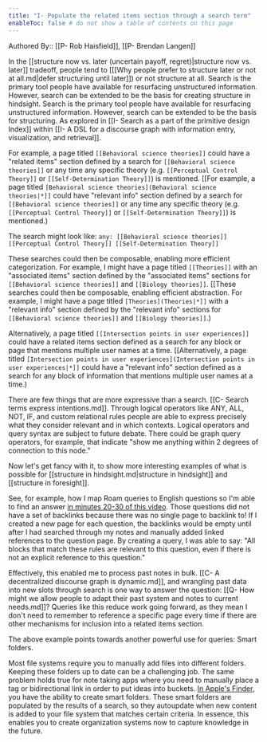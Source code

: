 ```yaml
---
title: "I- Populate the related items section through a search term"
enableToc: false # do not show a table of contents on this page
---
```


Authored By:: [[P- Rob Haisfield]], [[P- Brendan Langen]]

In the [[structure now vs. later (uncertain payoff, regret)|structure now vs. later]] tradeoff, people tend to [[[Why people prefer to structure later or not at all.md|defer structuring until later]]) or not structure at all. Search is the primary tool people have available for resurfacing unstructured information. However, search can be extended to be the basis for creating structure in hindsight. Search is the primary tool people have available for resurfacing unstructured information. However, search can be extended to be the basis for structuring. As explored in [[I- Search as a part of the primitive design Index]] within [[I- A DSL for a discourse graph with information entry, visualization, and retrieval]].

For example, a page titled `[[Behavioral science theories]]` could have a "related items" section defined by a search for `[[Behavioral science theories]]` or any time any specific theory (e.g. `[[Perceptual Control Theory]]` or `[[Self-Determination Theory]]`) is mentioned. [[For example, a page titled `[Behavioral science theories](Behavioral science theories|*]]` could have "relevant info" section defined by a search for `[[Behavioral science theories]]` or any time any specific theory (e.g. `[[Perceptual Control Theory]]` or `[[Self-Determination Theory]]`) is mentioned.)  

The search might look like: `any: [[Behavioral science theories]] [[Perceptual Control Theory]] [[Self-Determination Theory]]` 

These searches could then be composable, enabling more efficient categorization. For example, I might have a page titled `[[Theories]]` with an "associated items" section defined by the "associated items" sections for `[[Behavioral science theories]]` and `[[Biology theories]]`. [[These searches could then be composable, enabling efficient abstraction. For example, I might have a page titled `[Theories](Theories|*]]` with a "relevant info" section defined by the "relevant info" sections for `[[Behavioral science theories]]` and `[[Biology theories]]`.) 

Alternatively, a page titled `[[Intersection points in user experiences]]` could have a related items section defined as a search for any block or page that mentions multiple user names at a time. [[Alternatively, a page titled `[Intersection points in user experiences](Intersection points in user experiences|*]]` could have a "relevant info" section defined as a search for any block of information that mentions multiple user names at a time.) 

There are few things that are more expressive than a search. [[C- Search terms express intentions.md]]. Through logical operators like ANY, ALL, NOT, IF, and custom relational rules people are able to express precisely what they consider relevant and in which contexts. Logical operators and query syntax are subject to future debate. There could be graph query operators, for example, that indicate "show me anything within 2 degrees of connection to this node."  

Now let's get fancy with it, to show more interesting examples of what is possible for [[structure in hindsight.md|structure in hindsight]] and [[structure in foresight]].

See, for example, how I map Roam queries to English questions so I'm able to find an answer [in minutes 20-30 of this video](https://youtu.be/47A0gK7Vo8E?t=1200). Those questions did not have a set of backlinks because there was no single page to backlink to! If I created a new page for each question, the backlinks would be empty until after I had searched through my notes and manually added linked references to the question page. By creating a query, I was able to say: "All blocks that match these rules are relevant to this question, even if there is not an explicit reference to this question."

Effectively, this enabled me to process past notes in bulk. [[C- A decentralized discourse graph is dynamic.md]], and wrangling past data into new slots through search is one way to answer the question: [[Q- How might we allow people to adapt their past system and notes to current needs.md]]? Queries like this reduce work going forward, as they mean I don't need to remember to reference a specific page every time if there are other mechanisms for inclusion into a related items section.  

The above example points towards another powerful use for queries: Smart folders. 

Most file systems require you to manually add files into different folders. Keeping these folders up to date can be a challenging job. The same problem holds true for note taking apps where you need to manually place a tag or bidirectional link in order to put ideas into buckets. [In Apple's Finder](https://www.howtogeek.com/403077/how-to-automate-your-mac-with-smart-folders/), you have the ability to create smart folders. These smart folders are populated by the results of a search, so they autoupdate when new content is added to your file system that matches certain criteria. In essence, this enables you to create organization systems now to capture knowledge in the future. 
